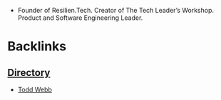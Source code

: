- Founder of Resilien.Tech. Creator of The Tech Leader’s Workshop. Product and Software Engineering Leader.

# Backlinks
## [Directory](<Directory.md>)
- [Todd Webb](<Todd Webb.md>)

